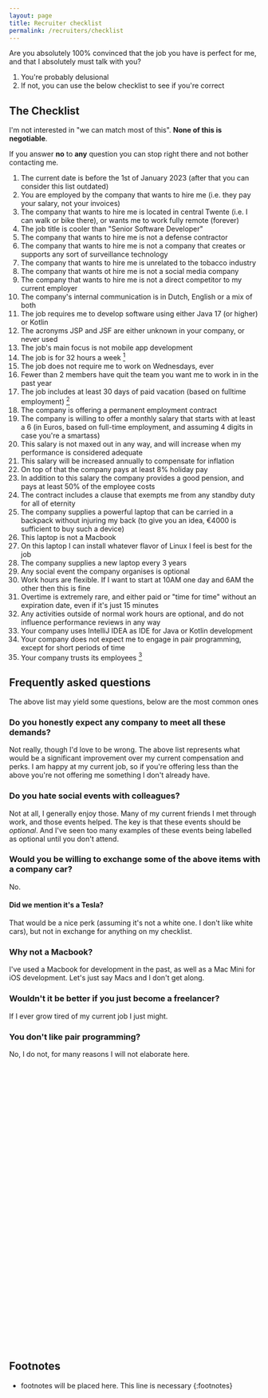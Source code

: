 ```yaml
---
layout: page
title: Recruiter checklist
permalink: /recruiters/checklist
---
```


Are you absolutely 100% convinced that the job you have is perfect for me, and that I absolutely must talk with you? 
1. You're probably delusional
2. If not, you can use the below checklist to see if you're correct

## The Checklist

I'm not interested in "we can match most of this". **None of this is negotiable**. 

If you answer **no** to **any** question you can stop right there and not bother contacting me.

1. The current date is before the 1st of January 2023 (after that you can consider this list outdated)
2. You are employed by the company that wants to hire me (i.e. they pay your salary, not your invoices)
3. The company that wants to hire me is located in central Twente (i.e. I can walk or bike there), or wants me to work fully remote (forever)
4. The job title is cooler than "Senior Software Developer"
5. The company that wants to hire me is not a defense contractor
6. The company that wants to hire me is not a company that creates or supports any sort of surveillance technology 
7. The company that wants to hire me is unrelated to the tobacco industry
8. The company that wants ot hire me is not a social media company
9. The company that wants to hire me is not a direct competitor to my current employer 
10. The company's internal communication is in Dutch, English or a mix of both
11. The job requires me to develop software using either Java 17 (or higher) or Kotlin
12. The acronyms JSP and JSF are either unknown in your company, or never used
13. The job's main focus is not mobile app development
14. The job is for 32 hours a week [^1]
15. The job does not require me to work on Wednesdays, ever
16. Fewer than 2 members have quit the team you want me to work in in the past year
17. The job includes at least 30 days of paid vacation (based on fulltime employment) [^2]
18. The company is offering a permanent employment contract
19. The company is willing to offer a monthly salary that starts with at least a 6 (in Euros, based on full-time employment, and assuming 4 digits in case you're a smartass)
20. This salary is not maxed out in any way, and will increase when my performance is considered adequate
21. This salary will be increased annually to compensate for inflation
22. On top of that the company pays at least 8% holiday pay
23. In addition to this salary the company provides a good pension, and pays at least 50% of the employee costs
24. The contract includes a clause that exempts me from any standby duty for all of eternity
25. The company supplies a powerful laptop that can be carried in a backpack without injuring my back (to give you an idea, €4000 is sufficient to buy such a device)
26. This laptop is not a Macbook
27. On this laptop I can install whatever flavor of Linux I feel is best for the job
28. The company supplies a new laptop every 3 years
29. Any social event the company organises is optional
30. Work hours are flexible. If I want to start at 10AM one day and 6AM the other then this is fine
31. Overtime is extremely rare, and either paid or "time for time" without an expiration date, even if it's just 15 minutes
32. Any activities outside of normal work hours are optional, and do not influence performance reviews in any way
33. Your company uses IntelliJ IDEA as IDE for Java or Kotlin development
34. Your company does not expect me to engage in pair programming, except for short periods of time
35. Your company trusts its employees [^3]

## Frequently asked questions

The above list may yield some questions, below are the most common ones

### Do you honestly expect any company to meet all these demands?

Not really, though I'd love to be wrong. The above list represents what would be a significant improvement over my current compensation and perks. I am happy at my current job, so if you're offering less than the above you're not offering me something I don't already have.

### Do you hate social events with colleagues?

Not at all, I generally enjoy those. Many of my current friends I met through work, and those events helped. The key is that these events should be *optional*. And I've seen too many examples of these events being labelled as optional
until you don't attend.

### Would you be willing to exchange some of the above items with a company car?

No.

#### Did we mention it's a Tesla?

That would be a nice perk (assuming it's not a white one. I don't like white cars), but not in exchange for anything on my checklist.

### Why not a Macbook? 

I've used a Macbook for development in the past, as well as a Mac Mini for iOS development. Let's just say Macs and I don't get along.

### Wouldn't it be better if you just become a freelancer?

If I ever grow tired of my current job I just might.

### You don't like pair programming?

No, I do not, for many reasons I will not elaborate here. 

<br />
<br />
<br />
<br />
<br />
<br />
<br />
<br />
<br />
<br />
<br />
<br />
<br />
<br />
<br />
<br />
<br />
<br />
<br />
<br />
<br />
<br />
<br />
<br />
<br />
<br />
<br />
<br />
<br />
<br />
<br />
<br />
<br />

## Footnotes

* footnotes will be placed here. This line is necessary
{:footnotes}

[^1]: I expect this to be treated as an average. If I happen to only work 30 hours one week I don't expect to get any complaints about it. I will ensure that on a yearly basis my average number of hours worked per week is equal to or exceeds 32 hours.
[^2]: Some companies offer "unlimited vacation time". This is a red flag to me, as it usually means employees are pressured to take as little vacation as possible. If unlimited vacation time is your policy then your contract better specify a lower limit of 30
[^3]: One company I worked at had serious trust issues with its employees. Leave after the manager thinks you've done exactly 8 hours of work (when in fact it's closer to 9)? You must be slacking. Call in sick a little more often than average? Get an inspector at your door *within an hour* every time you call in sick. If this is you, then fuck you and fuck your company.

<br />
<br />
<br />
<br />
<br />
<br />
<br />
<br />
<br />
<br />
<br />
<br />
<br />
<br />
<br />
<br />
<br />
<br />
<br />
<br />
<br />
<br />
<br />
<br />
<br />
<br />
<br />
<br />
<br />
<br />
<br />
<br />
<br />
<br />
<br />
<br />
<br />
<br />
<br />
<br />
<br />
<br />
<br />
<br />
<br />
<br />
<br />
<br />
<br />
<br />
<br />
<br />
<br />
<br />
<br />
<br />
<br />
<br />
<br />
<br />
<br />
<br />
<br />
<br />
<br />
<br />
<br />
<br />
<br />
<br />
<br />
<br />
<br />
<br />
<br />
<br />
<br />
<br />
<br />
<br />
<br />
<br />
<br />
<br />
<br />
<br />
<br />
<br />
<br />
<br />
<br />
<br />
<br />
<br />
<br />
<br />
<br />
<br />
<br />
<br />

You can stop reading now.
